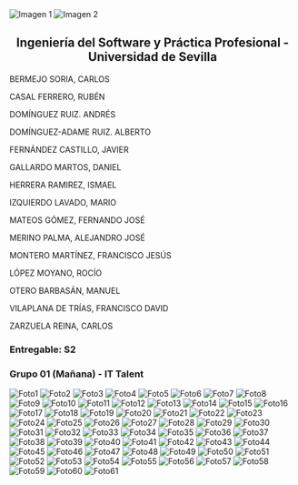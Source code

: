 <div style={{ display: 'flex' }}>
  <img src="/img/TalentLOGO.png" alt="Imagen 1" style={{ width: '50%', height: 'auto' }} />
  <img src="/img/USLOGO.png" alt="Imagen 2" style={{ width: '30%', height: '30%' }} />
</div>

## <center>Ingeniería del Software y Práctica Profesional - Universidad de Sevilla</center>

BERMEJO SORIA, CARLOS

CASAL FERRERO, RUBÉN

DOMÍNGUEZ RUIZ. ANDRÉS

DOMÍNGUEZ-ADAME RUIZ. ALBERTO

FERNÁNDEZ CASTILLO, JAVIER

GALLARDO MARTOS, DANIEL

HERRERA RAMIREZ, ISMAEL

IZQUIERDO LAVADO, MARIO

MATEOS GÓMEZ, FERNANDO JOSÉ

MERINO PALMA, ALEJANDRO JOSÉ

MONTERO MARTÍNEZ, FRANCISCO JESÚS

LÓPEZ MOYANO, ROCÍO

OTERO BARBASÁN, MANUEL

VILAPLANA DE TRÍAS, FRANCISCO DAVID

ZARZUELA REINA, CARLOS



### Entregable: S2
### Grupo 01 (Mañana) - IT Talent


![Foto1](/img/presentation/presentacion_pages-_page-0001.jpg)
![Foto2](/img/presentation/presentacion_pages-_page-0002.jpg)
![Foto3](/img/presentation/presentacion_pages-_page-0003.jpg)
![Foto4](/img/presentation/presentacion_pages-_page-0004.jpg)
![Foto5](/img/presentation/presentacion_pages-_page-0005.jpg)
![Foto6](/img/presentation/presentacion_pages-_page-0006.jpg)
![Foto7](/img/presentation/presentacion_pages-_page-0007.jpg)
![Foto8](/img/presentation/presentacion_pages-_page-0008.jpg)
![Foto9](/img/presentation/presentacion_pages-_page-0009.jpg)
![Foto10](/img/presentation/presentacion_pages-_page-0010.jpg)
![Foto11](/img/presentation/presentacion_pages-_page-0011.jpg)
![Foto12](/img/presentation/presentacion_pages-_page-0012.jpg)
![Foto13](/img/presentation/presentacion_pages-_page-0013.jpg)
![Foto14](/img/presentation/presentacion_pages-_page-0014.jpg)
![Foto15](/img/presentation/presentacion_pages-_page-0015.jpg)
![Foto16](/img/presentation/presentacion_pages-_page-0016.jpg)
![Foto17](/img/presentation/presentacion_pages-_page-0017.jpg)
![Foto18](/img/presentation/presentacion_pages-_page-0018.jpg)
![Foto19](/img/presentation/presentacion_pages-_page-0019.jpg)
![Foto20](/img/presentation/presentacion_pages-_page-0020.jpg)
![Foto21](/img/presentation/presentacion_pages-_page-0021.jpg)
![Foto22](/img/presentation/presentacion_pages-_page-0022.jpg)
![Foto23](/img/presentation/presentacion_pages-_page-0023.jpg)
![Foto24](/img/presentation/presentacion_pages-_page-0024.jpg)
![Foto25](/img/presentation/presentacion_pages-_page-0025.jpg)
![Foto26](/img/presentation/presentacion_pages-_page-0026.jpg)
![Foto27](/img/presentation/presentacion_pages-_page-0027.jpg)
![Foto28](/img/presentation/presentacion_pages-_page-0028.jpg)
![Foto29](/img/presentation/presentacion_pages-_page-0029.jpg)
![Foto30](/img/presentation/presentacion_pages-_page-0030.jpg)
![Foto31](/img/presentation/presentacion_pages-_page-0031.jpg)
![Foto32](/img/presentation/presentacion_pages-_page-0032.jpg)
![Foto33](/img/presentation/presentacion_pages-_page-0033.jpg)
![Foto34](/img/presentation/presentacion_pages-_page-0034.jpg)
![Foto35](/img/presentation/presentacion_pages-_page-0035.jpg)
![Foto36](/img/presentation/presentacion_pages-_page-0036.jpg)
![Foto37](/img/presentation/presentacion_pages-_page-0037.jpg)
![Foto38](/img/presentation/presentacion_pages-_page-0038.jpg)
![Foto39](/img/presentation/presentacion_pages-_page-0039.jpg)
![Foto40](/img/presentation/presentacion_pages-_page-0040.jpg)
![Foto41](/img/presentation/presentacion_pages-_page-0041.jpg)
![Foto42](/img/presentation/presentacion_pages-_page-0042.jpg)
![Foto43](/img/presentation/presentacion_pages-_page-0043.jpg)
![Foto44](/img/presentation/presentacion_pages-_page-0044.jpg)
![Foto45](/img/presentation/presentacion_pages-_page-0045.jpg)
![Foto46](/img/presentation/presentacion_pages-_page-0046.jpg)
![Foto47](/img/presentation/presentacion_pages-_page-0047.jpg)
![Foto48](/img/presentation/presentacion_pages-_page-0048.jpg)
![Foto49](/img/presentation/presentacion_pages-_page-0049.jpg)
![Foto50](/img/presentation/presentacion_pages-_page-0050.jpg)
![Foto51](/img/presentation/presentacion_pages-_page-0051.jpg)
![Foto52](/img/presentation/presentacion_pages-_page-0052.jpg)
![Foto53](/img/presentation/presentacion_pages-_page-0053.jpg)
![Foto54](/img/presentation/presentacion_pages-_page-0054.jpg)
![Foto55](/img/presentation/presentacion_pages-_page-0055.jpg)
![Foto56](/img/presentation/presentacion_pages-_page-0056.jpg)
![Foto57](/img/presentation/presentacion_pages-_page-0057.jpg)
![Foto58](/img/presentation/presentacion_pages-_page-0058.jpg)
![Foto59](/img/presentation/presentacion_pages-_page-0059.jpg)
![Foto60](/img/presentation/presentacion_pages-_page-0060.jpg)
![Foto61](/img/presentation/presentacion_pages-_page-0061.jpg)
